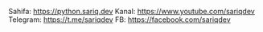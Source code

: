 Sahifa: https://python.sariq.dev
Kanal: https://www.youtube.com/sariqdev
Telegram: https://t.me/sariqdev
FB: https://facebook.com/sariqdev
